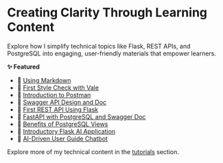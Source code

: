 # Creating Clarity Through Learning Content
Explore how I simplify technical topics like Flask, REST APIs, and PostgreSQL into engaging, user-friendly materials that empower learners.

**✨ Featured**

- 📌 [Using Markdown](mytechdocs/doc20/Using_Markdown.md)  
- 📌 [First Style Check with Vale](mytechdocs/doc22/Vale_First_Check.md)  
- 📌 [Introduction to Postman](mytechdocs/doc5/Postman_Intro.md)
- 📌 [Swagger API Design and Doc](mytechdocs/doc25/Swagger_Generated_Doc.md)
- 📌 [First REST API Using Flask](mytechdocs/doc9/First_REST_API_Flask.md)  
- 📌 [FastAPI with PostgreSQL and Swagger Doc](mytechdocs/doc13/FastAPI_Postgres_Swagger.md)  
- 📌 [Benefits of PostgreSQL Views](mytechdocs/doc18/Postgres_Views.md)  
- 📌 [Introductory Flask AI Application](mytechdocs/doc26/Flask_Connect_GeminiAI.md)
- 📌 [AI-Driven User Guide Chatbot](mytechdocs/doc27/Gemini_GuideBot.md)

Explore more of my technical content in the [tutorials](mytechdocs/index.md) section.